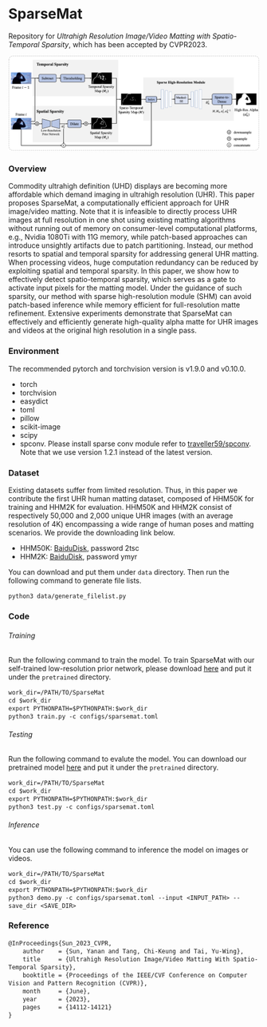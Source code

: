 # SparseMat
Repository for *Ultrahigh Resolution Image/Video Matting with Spatio-Temporal Sparsity*, which has been accepted by CVPR2023.

<img src="figures/framework.png" style="width:800px;" />

### Overview

Commodity ultrahigh definition (UHD) displays are becoming more affordable which demand imaging in ultrahigh resolution (UHR). This paper proposes SparseMat, a computationally efficient approach for UHR image/video matting.  Note that it is infeasible to directly process UHR images at full resolution in one shot using existing matting algorithms without running out of memory on consumer-level computational platforms, e.g., Nvidia 1080Ti with 11G memory, while patch-based approaches can introduce unsightly artifacts due to patch partitioning. Instead, our method resorts to spatial and temporal sparsity for addressing general UHR matting. When processing videos, huge computation redundancy can be reduced by exploiting spatial and temporal sparsity. In this paper, we show how to effectively detect spatio-temporal sparsity, which serves as a gate to activate input pixels for the matting model. Under the guidance of such sparsity, our method with sparse high-resolution module (SHM) can avoid patch-based inference while memory efficient for full-resolution matte refinement. Extensive experiments demonstrate that SparseMat can effectively and efficiently generate high-quality alpha matte for UHR images and videos at the original high resolution in a single pass.

### Environment
The recommended pytorch and torchvision version is v1.9.0 and v0.10.0.

- torch
- torchvision
- easydict
- toml
- pillow
- scikit-image
- scipy
- spconv. Please install sparse conv module refer to [traveller59/spconv](https://github.com/traveller59/spconv/tree/v1.2.1). Note that we use version 1.2.1 instead of the latest version.  

### Dataset
Existing datasets suffer from limited resolution. Thus, in this paper we contribute the first UHR human matting dataset, composed of HHM50K for training and HHM2K for evaluation. HHM50K and HHM2K consist of respectively 50,000 and 2,000 unique UHR images (with an average resolution of 4K) encompassing a wide range of human poses and matting scenarios. We provide the downloading link below.
- HHM50K: [BaiduDisk](https://pan.baidu.com/s/1txjXk7OH3vIH7yrmpfNThA), password 2tsc
- HHM2K: [BaiduDisk](https://pan.baidu.com/s/1RKu3qJRRMlgfZbIN7P4j4w), password ymyr

You can download and put them under `data` directory. Then run the following command to generate file lists.
```
python3 data/generate_filelist.py
```

### Code
###### Training
Run the following command to train the model. To train SparseMat with our self-trained low-resolution prior network, please download [here](https://drive.google.com/file/d/1_zDQbul-lCM-tFEWNcdw0D4jr3WaK1ir/view?usp=sharing) and put it under the `pretrained` directory.
```
work_dir=/PATH/TO/SparseMat
cd $work_dir
export PYTHONPATH=$PYTHONPATH:$work_dir
python3 train.py -c configs/sparsemat.toml
```

###### Testing
Run the following command to evalute the model. You can download our pretrained model [here](https://drive.google.com/file/d/19MX3USM4BK3sYi0o3AHNUxJ8bZEAGXg9/view?usp=sharing) and put it under the `pretrained` directory.
```
work_dir=/PATH/TO/SparseMat
cd $work_dir
export PYTHONPATH=$PYTHONPATH:$work_dir
python3 test.py -c configs/sparsemat.toml
```

###### Inference
You can use the following command to inference the model on images or videos.
```
work_dir=/PATH/TO/SparseMat
cd $work_dir
export PYTHONPATH=$PYTHONPATH:$work_dir
python3 demo.py -c configs/sparsemat.toml --input <INPUT_PATH> --save_dir <SAVE_DIR>
```

### Reference
```
@InProceedings{Sun_2023_CVPR,
    author    = {Sun, Yanan and Tang, Chi-Keung and Tai, Yu-Wing},
    title     = {Ultrahigh Resolution Image/Video Matting With Spatio-Temporal Sparsity},
    booktitle = {Proceedings of the IEEE/CVF Conference on Computer Vision and Pattern Recognition (CVPR)},
    month     = {June},
    year      = {2023},
    pages     = {14112-14121}
}
```
